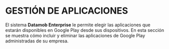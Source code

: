 # GESTIÓN DE APLICACIONES

El sistema **Datamob Enterprise** le permite elegir las aplicaciones que estarán disponibles en Google Play desde sus dispositivos. En esta sección se muestra cómo incluir y eliminar las aplicaciones de Google Play administradas de su empresa.
